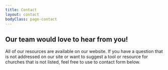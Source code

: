 ```yaml
---
title: Contact
layout: contact
bodyClass: page-contact
---
```


## Our team would love to hear from you!

All of our resources are available on our website. If you have a question that is not addressed on our site or want to suggest a tool or resource for churches that is not listed, feel free to use to contact form below.

